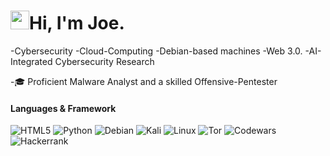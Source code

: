 # <img src="https://raw.githubusercontent.com/MartinHeinz/MartinHeinz/master/wave.gif" width="30px">Hi, I'm Joe.

-Cybersecurity 
-Cloud-Computing 
-Debian-based machines 
-Web 3.0.
-AI-Integrated Cybersecurity Research





-🎓 Proficient Malware Analyst and a skilled Offensive-Pentester

#### Languages & Framework

![HTML5](https://img.shields.io/badge/html5-%23E34F26.svg?style=for-the-badge&logo=html5&logoColor=white)
![Python](https://img.shields.io/badge/python-3670A0?style=for-the-badge&logo=python&logoColor=ffdd54)
![Debian](https://img.shields.io/badge/Debian-D70A53?style=for-the-badge&logo=debian&logoColor=white)
![Kali](https://img.shields.io/badge/Kali-268BEE?style=for-the-badge&logo=kalilinux&logoColor=white)
![Linux](https://img.shields.io/badge/Linux-FCC624?style=for-the-badge&logo=linux&logoColor=black)
![Tor](https://img.shields.io/badge/Tor-7D4698?style=for-the-badge&logo=Tor-Browser&logoColor=white)
![Codewars](https://img.shields.io/badge/Codewars-B1361E?style=for-the-badge&logo=codewars&logoColor=grey)
![Hackerrank](https://img.shields.io/badge/-Hackerrank-2EC866?style=for-the-badge&logo=HackerRank&logoColor=white)





